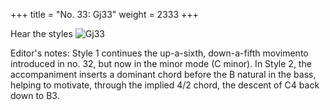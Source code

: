 +++
title = "No. 33: Gj33"
weight = 2333
+++

Hear the styles
![Gj33](/img/033DurDimM.jpg)

Editor's notes: Style 1 continues the up-a-sixth, down-a-fifth movimento introduced in no. 32, but now in the minor mode (C minor). In Style 2, the accompaniment inserts a dominant chord before the B natural in the bass, helping to motivate, through the implied 4/2 chord, the descent of C4 back down to B3.
